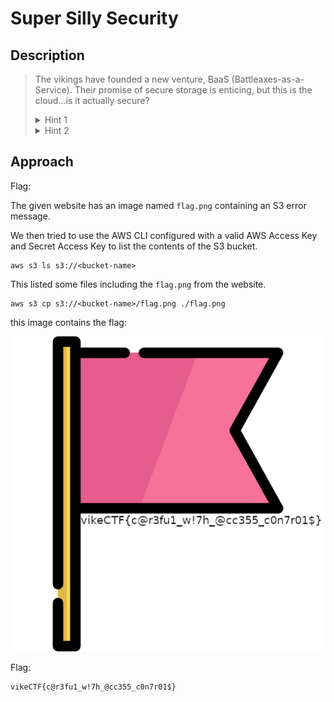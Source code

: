 # Super Silly Security

## Description

> The vikings have founded a new venture, BaaS (Battleaxes-as-a-Service). Their
> promise of secure storage is enticing, but this is the cloud...is it actually
> secure?
> <details>
> <summary>Hint 1</summary>
> What cloud service provides simple storage of static sites?
> </details>
> <details>
> <summary>Hint 2</summary>
> That error seems specific, what's <code>Authenticated AWS User group</code>?
> </details>

## Approach

Flag: 

The given website has an image named `flag.png` containing an S3 error message.

We then tried to use the AWS CLI configured with a valid AWS Access Key and
Secret Access Key to list the contents of the S3 bucket.

```
aws s3 ls s3://<bucket-name>
```

This listed some files including the `flag.png` from the website.

```
aws s3 cp s3://<bucket-name>/flag.png ./flag.png
```

this image contains the flag:

![Image of flag](./flag.png)

Flag:

```
vikeCTF{c@r3fu1_w!7h_@cc355_c0n7r01$}
```
